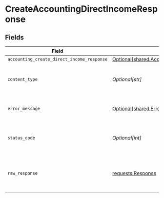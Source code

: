 # CreateAccountingDirectIncomeResponse


## Fields

| Field                                                                                                                    | Type                                                                                                                     | Required                                                                                                                 | Description                                                                                                              |
| ------------------------------------------------------------------------------------------------------------------------ | ------------------------------------------------------------------------------------------------------------------------ | ------------------------------------------------------------------------------------------------------------------------ | ------------------------------------------------------------------------------------------------------------------------ |
| `accounting_create_direct_income_response`                                                                               | [Optional[shared.AccountingCreateDirectIncomeResponse]](undefined/models/shared/accountingcreatedirectincomeresponse.md) | :heavy_minus_sign:                                                                                                       | Success                                                                                                                  |
| `content_type`                                                                                                           | *Optional[str]*                                                                                                          | :heavy_check_mark:                                                                                                       | HTTP response content type for this operation                                                                            |
| `error_message`                                                                                                          | [Optional[shared.ErrorMessage]](undefined/models/shared/errormessage.md)                                                 | :heavy_minus_sign:                                                                                                       | The request made is not valid.                                                                                           |
| `status_code`                                                                                                            | *Optional[int]*                                                                                                          | :heavy_check_mark:                                                                                                       | HTTP response status code for this operation                                                                             |
| `raw_response`                                                                                                           | [requests.Response](https://requests.readthedocs.io/en/latest/api/#requests.Response)                                    | :heavy_minus_sign:                                                                                                       | Raw HTTP response; suitable for custom response parsing                                                                  |